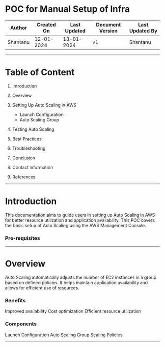 # POC for Manual Setup of Infra 
| Author | Created On | Last Updated | Document Version | Last Updated By |
| ------ | ---------- | ------------ | ---------------- | --------------- |
| Shantanu | 12-01-2024 | 13-01-2024   |         v1     |     Shantanu    |
***

# Table of Content
1. Introduction<br>
2. Overview<br>
3. Setting Up Auto Scaling in AWS<br>
    * Launch Configuration<br> 
    * Auto Scaling Group<br>
  
4. Testing Auto Scaling<br>
5. Best Practices<br>
6. Troubleshooting<br>
7. Conclusion<br>
8. Contact Information<br>
9. References
***

# Introduction
This documentation aims to guide users in setting up Auto Scaling in AWS for better resource utilization and application availability. This POC covers the basic setup of Auto Scaling using the AWS Management Console.

### Pre-requisites

***

# Overview
Auto Scaling automatically adjusts the number of EC2 instances in a group based on defined policies. It helps maintain application availability and allows for efficient use of resources.

### Benefits
Improved availability
Cost optimization
Efficient resource utilization

### Components
Launch Configuration
Auto Scaling Group
Scaling Policies
***

